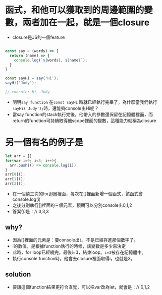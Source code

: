 # 函式，和他可以獲取到的周邊範圍的變數，兩者加在一起，就是一個closure
- closure是JS的一個feature

```js

const say = (words) => {
  return (name) => {
    console.log(`${words}, ${name}`);
  }  
}

const sayHi = say('Hi');
sayHi('Judy');

// console: Hi, Judy
```
- 明明```say function``` 在```const sayHi``` 時就已經執行完畢了，為什麼當我們執行```sayHi('Judy');```時，還能夠console出Hi呢？
- 當say function的stack執行完後，他帶入的參數還保留在記憶體裡面，而 return的function可持續取得他scope裡面的變數，這種能力就稱為closure

# 另一個有名的例子是

```js
let arr = []
for(var i=0; i<3; i++){
  arr.push(() => console.log(i))
}
arr[0]();
arr[1]();
arr[2]();
```
- 在一個繞三次的for迴圈裡面，每次在[]裡面新增一個函式，該函式會console.log(i)
- 之後分別執行[]裡面的三個元素，預期可以分別console出0,1,2
- 答案卻是：// 3,3,3

## why?
- 因為[]裡面的元素是：要console出```i```，不是已經存進那個數字了。
- i的數值，是根據function執行的時候，該變數是多少來決定
- 此時，for loop已經繞完，最後i=3，結束loop。```i=3```被存在記憶體中。
- 執行console function時，他會去closure裡面取得i，也就是3。


## solution
- 要讓這個function結果更符合直覺，可以把var改為let，就會是：// 0,1,2



